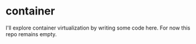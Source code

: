 # container

I'll explore container virtualization by writing some code here. For now this repo remains empty.
